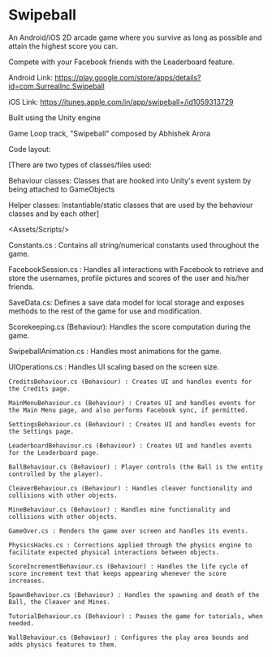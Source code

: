 # Swipeball

An Android/iOS 2D arcade game where you survive as long as possible and attain the highest score you can.

Compete with your Facebook friends with the Leaderboard feature.

Android Link: https://play.google.com/store/apps/details?id=com.SurrealInc.Swipeball

iOS Link: https://itunes.apple.com/in/app/swipeball+/id1059313729

Built using the Unity engine

Game Loop track, "Swipeball" composed by Abhishek Arora

Code layout:

[There are two types of classes/files used:

Behaviour classes: Classes that are hooked into Unity's event system by being attached to GameObjects

Helper classes: Instantiable/static classes that are used by the behaviour classes and by each other]


<Assets/Scripts/>

  Constants.cs : Contains all string/numerical constants used throughout the game.
  
  FacebookSession.cs : Handles all interactions with Facebook to retrieve and store the usernames, profile pictures and scores of the user and his/her friends.
  
  SaveData.cs: Defines a save data model for local storage and exposes methods to the rest of the game for use and modification.
  
  Scorekeeping.cs (Behaviour): Handles the score computation during the game.
  
  SwipeballAnimation.cs : Handles most animations for the game.
  
  UIOperations.cs : Handles UI scaling based on the screen size.
  
  <Credits/>
  
    CreditsBehaviour.cs (Behaviour) : Creates UI and handles events for the Credits page.
    
  <Main Menu/>
  
    MainMenuBehaviour.cs (Behaviour) : Creates UI and handles events for the Main Menu page, and also performs Facebook sync, if permitted.
    
  <Settings/>
  
    SettingsBehaviour.cs (Behaviour) : Creates UI and handles events for the Settings page.
    
  <Leaderboard/>
  
    LeaderboardBehaviour.cs (Behaviour) : Creates UI and handles events for the Leaderboard page.
    
  <Game/>
  
    BallBehaviour.cs (Behaviour) : Player controls (the Ball is the entity controlled by the player).
    
    CleaverBehaviour.cs (Behaviour) : Handles cleaver functionality and collisions with other objects.
    
    MineBehaviour.cs (Behaviour) : Handles mine functionality and collisions with other objects.
    
    GameOver.cs : Renders the game over screen and handles its events.
    
    PhysicsHacks.cs : Corrections applied through the physics engine to facilitate expected physical interactions between objects.
    
    ScoreIncrementBehaviour.cs (Behaviour) : Handles the life cycle of score increment text that keeps appearing whenever the score increases.
    
    SpawnBehaviour.cs (Behaviour) : Handles the spawning and death of the Ball, the Cleaver and Mines.
    
    TutorialBehaviour.cs (Behaviour) : Pauses the game for tutorials, when needed.
    
    WallBehaviour.cs (Behaviour) : Configures the play area bounds and adds physics features to them.
    
    
